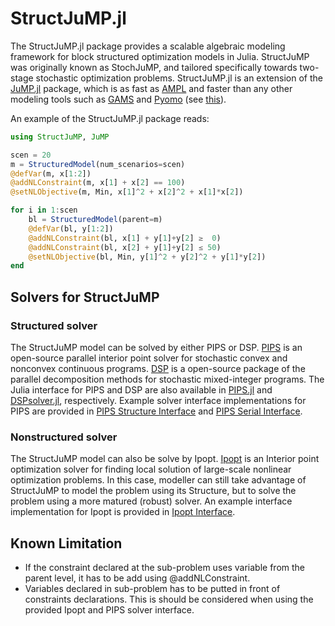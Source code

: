 # StructJuMP.jl
The StructJuMP.jl package provides a scalable algebraic modeling framework for block structured optimization models in Julia. StructJuMP was originally known as StochJuMP, and tailored specifically towards two-stage stochastic optimization problems. StructJuMP.jl is an extension of the [JuMP.jl](https://github.com/JuliaOpt/JuMP.jl) package, which is as fast as [AMPL](http://ampl.com) and faster than any other modeling tools such as [GAMS](http://www.gams.com) and [Pyomo](http://www.pyomo.org) (see [this](http://arxiv.org/pdf/1312.1431.pdf)).

An example of the StructJuMP.jl package reads:
```julia
using StructJuMP, JuMP

scen = 20
m = StructuredModel(num_scenarios=scen)
@defVar(m, x[1:2])
@addNLConstraint(m, x[1] + x[2] == 100)
@setNLObjective(m, Min, x[1]^2 + x[2]^2 + x[1]*x[2])

for i in 1:scen
    bl = StructuredModel(parent=m)
    @defVar(bl, y[1:2])
    @addNLConstraint(bl, x[1] + y[1]+y[2] ≥  0)
    @addNLConstraint(bl, x[2] + y[1]+y[2] ≤ 50)
    @setNLObjective(bl, Min, y[1]^2 + y[2]^2 + y[1]*y[2])
end
```

## Solvers for StructJuMP
### Structured solver
The StructJuMP model can be solved by either PIPS or DSP. [PIPS](https://github.com/Argonne-National-Laboratory/PIPS/) is an open-source parallel interior point solver for stochastic convex and nonconvex continuous programs. [DSP](https://github.com/kibaekkim/DSP) is a open-source package of the parallel decomposition methods for stochastic mixed-integer programs. The Julia interface for PIPS and DSP are also available in [PIPS.jl](https://github.com/kibaekkim/PIPS.jl) and [DSPsolver.jl](https://github.com/kibaekkim/DSPsolver.jl), respectively.
Example solver interface implementations for PIPS are provided in [PIPS Structure Interface](https://github.com/fqiang/StructJuMP.jl/blob/master/src/pips_structure_interface.jl) and [PIPS Serial Interface](https://github.com/fqiang/StructJuMP.jl/blob/master/src/serial_pipsnlp_interface.jl).

### Nonstructured solver
The StructJuMP model can also be solve by Ipopt. [Ipopt](https://projects.coin-or.org/Ipopt) is an Interior point optimization solver for finding local solution of large-scale nonlinear optimization problems. In this case, modeller can still take advantage of StructJuMP to model the problem using its Structure, but to solve the problem using a more matured (robust) solver. An example interface implementation for Ipopt is provided in [Ipopt Interface](https://github.com/fqiang/StructJuMP.jl/blob/master/src/ipopt_interface.jl).

## Known Limitation
* If the constraint declared at the sub-problem uses variable from the parent level, it has to be add using @addNLConstraint. 
* Variables declared in sub-problem has to be putted in front of constraints declarations. This is should be considered when using the provided Ipopt and PIPS solver interface.  
